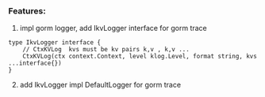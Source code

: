 ### Features:
1. impl gorm logger, add IkvLogger interface for gorm trace 
```golang
type IkvLogger interface {
	// CtxKVLog  kvs must be kv pairs k,v , k,v ...
    CtxKVLog(ctx context.Context, level klog.Level, format string, kvs ...interface{})
}
```

2. add IkvLogger impl DefaultLogger for gorm trace
